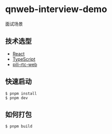 # qnweb-interview-demo

面试场景

## 技术选型

* [React](https://github.com/facebook/react)
* [TypeScript](https://github.com/microsoft/TypeScript)
* [pili-rtc-web](https://doc.qnsdk.com/rtn/web)

## 快速启动

```shell
$ pnpm install
$ pnpm dev
```

## 如何打包

```shell
$ pnpm build
```

